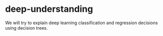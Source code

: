 # deep-understanding
We will try to explain deep learning classification and regression decisions using decision trees.
